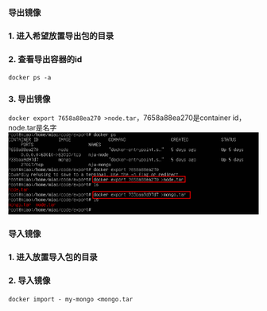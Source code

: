 ### 导出镜像
### 1. 进入希望放置导出包的目录
### 2. 查看导出容器的id
`docker ps -a`
### 3. 导出镜像
`docker export 7658a88ea270 >node.tar`，7658a88ea270是container id，node.tar是名字  
![导出镜像](../assets/Docker/export.png) 

### 导入镜像
### 1. 进入放置导入包的目录
### 2. 导入镜像
`docker import - my-mongo <mongo.tar`

